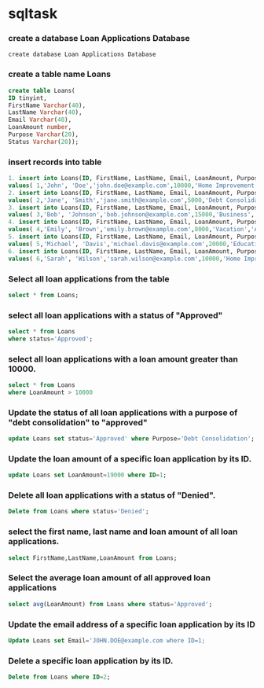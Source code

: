 # sqltask
### create a database Loan Applications Database
```
create database Loan Applications Database
```
### create a table name Loans
```sql
create table Loans(
ID tinyint,
FirstName Varchar(40),
LastName Varchar(40),
Email Varchar(40),
LoanAmount number,
Purpose Varchar(20),
Status Varchar(20));
```
### insert records into table
```sql
1. insert into Loans(ID, FirstName, LastName, Email, LoanAmount, Purpose, Status) 
values( 1,'John', 'Doe','john.doe@example.com',10000,'Home Improvement','Approved');
2. insert into Loans(ID, FirstName, LastName, Email, LoanAmount, Purpose, Status) 
values( 2,'Jane', 'Smith','jane.smith@example.com',5000,'Debt Consolidation','Approved');
3. insert into Loans(ID, FirstName, LastName, Email, LoanAmount, Purpose, Status) 
values( 3,'Bob', 'Johnson','bob.johnson@example.com',15000,'Business','Pending');
4. insert into Loans(ID, FirstName, LastName, Email, LoanAmount, Purpose, Status) 
values( 4,'Emily', 'Brown','emily.brown@example.com',8000,'Vacation','Approved');
5. insert into Loans(ID, FirstName, LastName, Email, LoanAmount, Purpose, Status) 
values( 5,'Michael', 'Davis','michael.davis@example.com',20000,'Education','Denied');
6. insert into Loans(ID, FirstName, LastName, Email, LoanAmount, Purpose, Status) 
values( 6,'Sarah', 'Wilson','sarah.wilson@example.com',10000,'Home Improvement','Approved');
```
### Select all loan applications from the table
```sql
select * from Loans;
```
### select all loan applications with a status of "Approved"
```sql
select * from Loans
where status='Approved';
```
### select all loan applications with a loan amount greater than 10000.
```sql
select * from Loans
where LoanAmount > 10000
```
### Update the status of all loan applications with a purpose of "debt consolidation" to "approved"
```sql
update Loans set status='Approved' where Purpose='Debt Consolidation';
```
### Update the loan amount of a specific loan application by its ID.
```sql
update Loans set LoanAmount=19000 where ID=1;
```
### Delete all loan applications with a status of "Denied".
```sql
Delete from Loans where status='Denied';
```
### select the first name, last name and loan amount of all loan applications.
```sql
select FirstName,LastName,LoanAmount from Loans;
```
### Select the average loan amount of all approved loan applications
```sql
select avg(LoanAmount) from Loans where status='Approved';
```
### Update the email address of a specific loan application by its ID
```sql
Update Loans set Email='JOHN.DOE@example.com where ID=1;
```
### Delete a specific loan application by its ID.
```sql
Delete from Loans where ID=2;
```


























